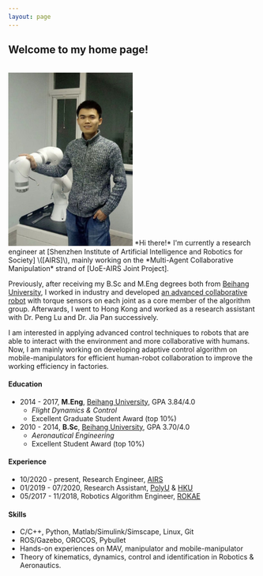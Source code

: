 ```yaml
---
layout: page
---
```

## Welcome to my home page!

<br/>
<img src="./images/tzhj_robot.jpg" class="floatpic" width="50%" height="50%">
*Hi there!* I'm currently a research engineer at [Shenzhen Institute of Artificial Intelligence and Robotics for Society]  \([AIRS]\), mainly working on the *Multi-Agent Collaborative Manipulation* strand of [UoE-AIRS Joint Project].

Previously, after receiving my B.Sc and M.Eng degrees both from [Beihang University], I worked in industry and developed [an advanced collaborative robot] with torque sensors on each joint as a core member of the algorithm group. Afterwards, I went to Hong Kong and worked as a research assistant with Dr. Peng Lu and Dr. Jia Pan successively.

I am interested in applying advanced control techniques to robots that are able to interact with the environment and more collaborative with humans. Now, I am mainly working on developing adaptive control algorithm on mobile-manipulators for efficient human-robot collaboration to improve the working efficiency in factories.

#### Education

- 2014 - 2017,  **M.Eng**,  [Beihang University], GPA 3.84/4.0
  - *Flight Dynamics & Control*
  - Excellent Graduate Student Award (top 10%)
- 2010 - 2014,  **B.Sc**,  [Beihang University], GPA 3.70/4.0
  - *Aeronautical Engineering*
  - Excellent Student Award (top 10%)

#### Experience

- 10/2020 - present,  Research Engineer,  [AIRS]
- 01/2019 - 07/2020, Research Assistant,  [PolyU] & [HKU]
- 05/2017 - 11/2018, Robotics Algorithm Engineer,  [ROKAE]

#### Skills

* C/C++, Python, Matlab/Simulink/Simscape, Linux, Git
* ROS/Gazebo, OROCOS, Pybullet
* Hands-on experiences on MAV, manipulator and mobile-manipulator
* Theory of kinematics, dynamics, control and identification in Robotics & Aeronautics.

[BUAA]: https://ev.buaa.edu.cn/
[Beihang University]: https://ev.buaa.edu.cn/
[an advanced collaborative robot]: https://www.rokae.com/product1
[UoE-AIRS Joint Project]: https://web.inf.ed.ac.uk/slmc/research/projects-and-grants/uoe-airs-joint-project
[HKU]: https://www.hku.hk/
[PolyU]: https://www.polyu.edu.hk/en/
[ROKAE]: https://www.rokae.com/?l=en-us
[Shenzhen Institute of Artificial Intelligence and Robotics for Society]: https://airs.cuhk.edu.cn/en/
[AIRS]: https://airs.cuhk.edu.cn/en/
